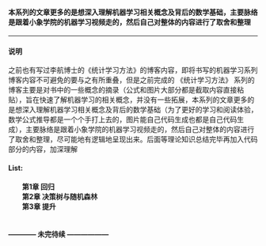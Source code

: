 
#### 本系列的文章更多的是想深入理解机器学习相关概念及背后的数学基础，主要脉络是跟着小象学院的机器学习视频走的，然后自己对整体的内容进行了取舍和整理
--------------------- 

#### 说明

之前也有写过李航博士的《统计学习方法》的博客内容，即将书写的机器学习系列博客内容不可避免的要与之有所重叠，但是之前完成的 《统计学习方法》 系列的博客主要是对书中的一些概念的摘录（公式和图片大部分都是截取内容直接粘贴），旨在快速了解机器学习的相关概念，并没有一些拓展，本系列的文章更多的是想深入理解机器学习相关概念及背后的数学基础（为了更好的学习和阅读体验，数学公式推导都是一个个手打上去的，图片能自己代码生成也都是自己代码生成），主要脉络是跟着小象学院的机器学习视频走的，然后自己对整体的内容进行了取舍和整理，尽可能地有逻辑地呈现出来。后面等理论知识总结完毕再加入代码部分的内容，加深理解

#### List:
&emsp;&emsp;**第1章 回归**  
&emsp;&emsp;**第2章 决策树与随机森林**  
 &emsp;&emsp;**第3章 提升**  
&emsp;&emsp;

#### ———— 未完待续 ——————


